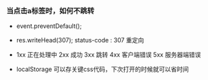  ### 当点击a标签时，如何不跳转
  - event.preventDefault();

  - res.writeHead(307);
    status-code : 307   重定向

  - 1xx     正在处理中
    2xx     成功
    3xx     跳转
    4xx     客户端错误
    5xx     服务器端错误

  - localStorage
    可以存关键css代码，下次打开的时候就可以省时间